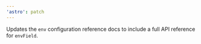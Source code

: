 ```yaml
---
'astro': patch
---
```


Updates the `env` configuration reference docs to include a full API reference for `envField`.
